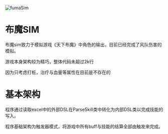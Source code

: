 ![fumaSim](https://github.com/RShock/fumaSim/actions/workflows/maven.yml/badge.svg?branch=main)

# 布魔SIM

布魔sim致力于模拟游戏《天下布魔》中角色的输出，目前已经完成了风队伤害的模拟。

游戏本身架构较为精巧，整体代码未超过2k行

因为只考虑打桩，治疗与血量等属性在目前是不存在的

# 基本架构

程序通过读取excel中的外部DSL在ParseSkill类中转化为内部DSL类以完成技能的写入。

程序基础架构为触发器模式，将游戏中所有buff与技能的结算全部由触发来完成。

